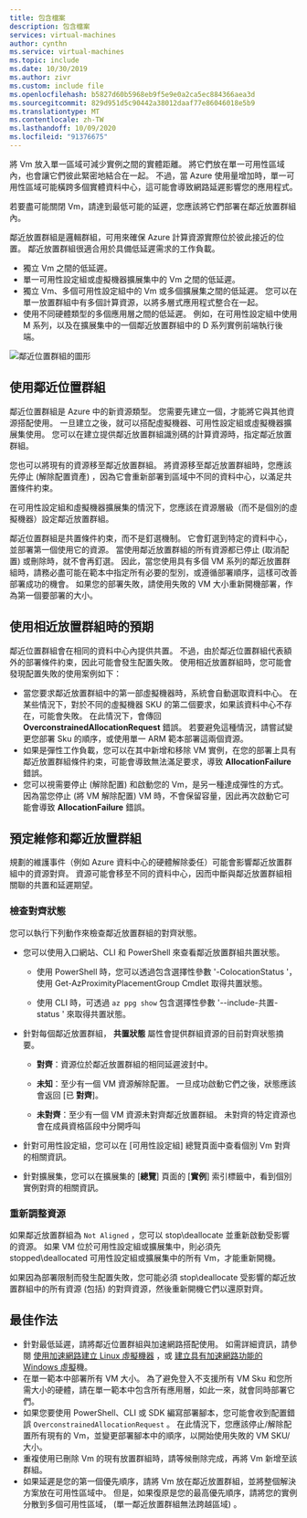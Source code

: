 ```yaml
---
title: 包含檔案
description: 包含檔案
services: virtual-machines
author: cynthn
ms.service: virtual-machines
ms.topic: include
ms.date: 10/30/2019
ms.author: zivr
ms.custom: include file
ms.openlocfilehash: b5827d60b5968eb9f5e9e0a2ca5ec884366aea3d
ms.sourcegitcommit: 829d951d5c90442a38012daaf77e86046018e5b9
ms.translationtype: MT
ms.contentlocale: zh-TW
ms.lasthandoff: 10/09/2020
ms.locfileid: "91376675"
---
```

將 Vm 放入單一區域可減少實例之間的實體距離。 將它們放在單一可用性區域內，也會讓它們彼此緊密地結合在一起。 不過，當 Azure 使用量增加時，單一可用性區域可能橫跨多個實體資料中心，這可能會導致網路延遲影響您的應用程式。 

若要盡可能關閉 Vm，請達到最低可能的延遲，您應該將它們部署在鄰近放置群組內。

鄰近放置群組是邏輯群組，可用來確保 Azure 計算資源實際位於彼此接近的位置。 鄰近放置群組很適合用於具備低延遲需求的工作負載。


- 獨立 Vm 之間的低延遲。
- 單一可用性設定組或虛擬機器擴展集中的 Vm 之間的低延遲。 
- 獨立 Vm、多個可用性設定組中的 Vm 或多個擴展集之間的低延遲。 您可以在單一放置群組中有多個計算資源，以將多層式應用程式整合在一起。 
- 使用不同硬體類型的多個應用層之間的低延遲。 例如，在可用性設定組中使用 M 系列，以及在擴展集中的一個鄰近放置群組中的 D 系列實例前端執行後端。


![鄰近位置群組的圖形](./media/virtual-machines-common-ppg/ppg.png)

## <a name="using-proximity-placement-groups"></a>使用鄰近位置群組 

鄰近位置群組是 Azure 中的新資源類型。 您需要先建立一個，才能將它與其他資源搭配使用。 一旦建立之後，就可以搭配虛擬機器、可用性設定組或虛擬機器擴展集使用。 您可以在建立提供鄰近放置群組識別碼的計算資源時，指定鄰近放置群組。 

您也可以將現有的資源移至鄰近放置群組。 將資源移至鄰近放置群組時，您應該先停止 (解除配置資產) ，因為它會重新部署到區域中不同的資料中心，以滿足共置條件約束。 

在可用性設定組和虛擬機器擴展集的情況下，您應該在資源層級（而不是個別的虛擬機器）設定鄰近放置群組。 

鄰近位置群組是共置條件約束，而不是釘選機制。 它會釘選到特定的資料中心，並部署第一個使用它的資源。 當使用鄰近放置群組的所有資源都已停止 (取消配置) 或刪除時，就不會再釘選。 因此，當您使用具有多個 VM 系列的鄰近放置群組時，請務必盡可能在範本中指定所有必要的型別，或遵循部署順序，這樣可改善部署成功的機會。 如果您的部署失敗，請使用失敗的 VM 大小重新開機部署，作為第一個要部署的大小。

## <a name="what-to-expect-when-using-proximity-placement-groups"></a>使用相近放置群組時的預期 
鄰近位置群組會在相同的資料中心內提供共置。 不過，由於鄰近位置群組代表額外的部署條件約束，因此可能會發生配置失敗。 使用相近放置群組時，您可能會發現配置失敗的使用案例如下：

- 當您要求鄰近放置群組中的第一部虛擬機器時，系統會自動選取資料中心。 在某些情況下，對於不同的虛擬機器 SKU 的第二個要求，如果該資料中心不存在，可能會失敗。 在此情況下，會傳回 **OverconstrainedAllocationRequest** 錯誤。 若要避免這種情況，請嘗試變更您部署 Sku 的順序，或使用單一 ARM 範本部署這兩個資源。
-   如果是彈性工作負載，您可以在其中新增和移除 VM 實例，在您的部署上具有鄰近放置群組條件約束，可能會導致無法滿足要求，導致 **AllocationFailure** 錯誤。 
- 您可以視需要停止 (解除配置) 和啟動您的 Vm，是另一種達成彈性的方式。 因為當您停止 (將 VM 解除配置) VM 時，不會保留容量，因此再次啟動它可能會導致 **AllocationFailure** 錯誤。

## <a name="planned-maintenance-and-proximity-placement-groups"></a>預定維修和鄰近放置群組

規劃的維護事件（例如 Azure 資料中心的硬體解除委任）可能會影響鄰近放置群組中的資源對齊。 資源可能會移至不同的資料中心，因而中斷與鄰近放置群組相關聯的共置和延遲期望。

### <a name="check-the-alignment-status"></a>檢查對齊狀態

您可以執行下列動作來檢查鄰近放置群組的對齊狀態。


- 您可以使用入口網站、CLI 和 PowerShell 來查看鄰近放置群組共置狀態。

    -   使用 PowerShell 時，您可以透過包含選擇性參數 '-ColocationStatus '，使用 Get-AzProximityPlacementGroup Cmdlet 取得共置狀態。

    -   使用 CLI 時，可透過 `az ppg show` 包含選擇性參數 '--include-共置-status ' 來取得共置狀態。

- 針對每個鄰近放置群組， **共置狀態** 屬性會提供群組資源的目前對齊狀態摘要。 

    - **對齊**：資源位於鄰近放置群組的相同延遲波封中。

    - **未知**：至少有一個 VM 資源解除配置。 一旦成功啟動它們之後，狀態應該會返回 [已 **對齊**]。

    - **未對齊**：至少有一個 VM 資源未對齊鄰近放置群組。 未對齊的特定資源也會在成員資格區段中分開呼叫

- 針對可用性設定組，您可以在 [可用性設定組] 總覽頁面中查看個別 Vm 對齊的相關資訊。

- 針對擴展集，您可以在擴展集的 [**總覽**] 頁面的 [**實例**] 索引標籤中，看到個別實例對齊的相關資訊。 


### <a name="re-align-resources"></a>重新調整資源 

如果鄰近放置群組為 `Not Aligned` ，您可以 stop\deallocate 並重新啟動受影響的資源。 如果 VM 位於可用性設定組或擴展集中，則必須先 stopped\deallocated 可用性設定組或擴展集中的所有 Vm，才能重新開機。

如果因為部署限制而發生配置失敗，您可能必須 stop\deallocate 受影響的鄰近放置群組中的所有資源 (包括) 的對齊資源，然後重新開機它們以還原對齊。

## <a name="best-practices"></a>最佳作法 
- 針對最低延遲，請將鄰近位置群組與加速網路搭配使用。 如需詳細資訊，請參閱 [使用加速網路建立 Linux 虛擬機器](https://docs.microsoft.com/azure/virtual-network/create-vm-accelerated-networking-cli?toc=%2fazure%2fvirtual-machines%2flinux%2ftoc.json) ，或 [建立具有加速網路功能的 Windows 虛擬](/azure/virtual-network/create-vm-accelerated-networking-powershell?toc=%2fazure%2fvirtual-machines%2fwindows%2ftoc.json)機。
- 在單一範本中部署所有 VM 大小。 為了避免登入不支援所有 VM Sku 和您所需大小的硬體，請在單一範本中包含所有應用層，如此一來，就會同時部署它們。
- 如果您要使用 PowerShell、CLI 或 SDK 編寫部署腳本，您可能會收到配置錯誤 `OverconstrainedAllocationRequest` 。 在此情況下，您應該停止/解除配置所有現有的 Vm，並變更部署腳本中的順序，以開始使用失敗的 VM SKU/大小。 
- 重複使用已刪除 Vm 的現有放置群組時，請等候刪除完成，再將 Vm 新增至該群組。
- 如果延遲是您的第一個優先順序，請將 Vm 放在鄰近放置群組，並將整個解決方案放在可用性區域中。 但是，如果復原是您的最高優先順序，請將您的實例分散到多個可用性區域， (單一鄰近放置群組無法跨越區域) 。
